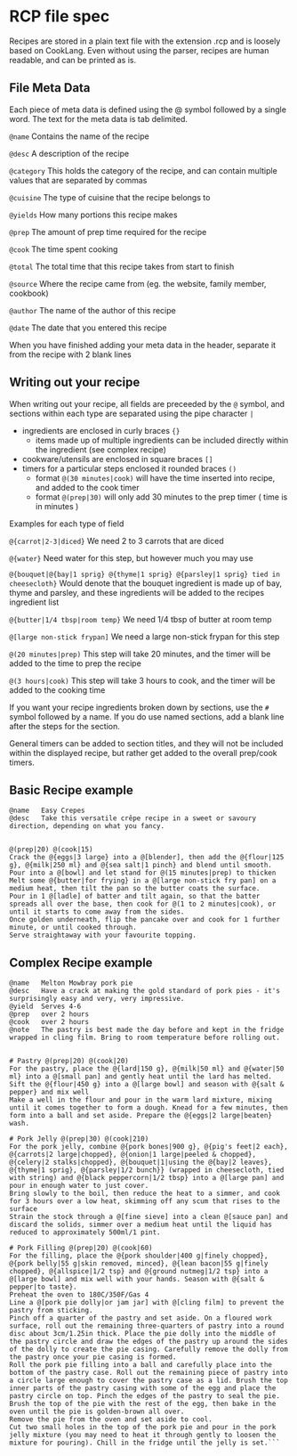 # RCP file spec

Recipes are stored in a plain text file with the extension .rcp and is loosely based on CookLang.  Even without using the parser, recipes are human readable, and can be printed as is.

## File Meta Data

Each piece of meta data is defined using the @ symbol followed by a single word. The text for the meta data is tab delimited.


`@name` Contains the name of the recipe

`@desc` A description of the recipe

`@category` This holds the category of the recipe, and can contain multiple values that are separated by commas

`@cuisine` The type of cuisine that the recipe belongs to

`@yields` How many portions this recipe makes

`@prep` The amount of prep time required for the recipe

`@cook` The time spent cooking

`@total` The total time that this recipe takes from start to finish

`@source` Where the recipe came from (eg. the website, family member, cookbook)

`@author` The name of the author of this recipe

`@date` The date that you entered this recipe

When you have finished adding your meta data in the header, separate it from the recipe with 2 blank lines

## Writing out your recipe

When writing out your recipe, all fields are preceeded by the `@` symbol, and sections within each type are separated using the pipe character `|`

- ingredients are enclosed in curly braces `{}`
  - items made up of multiple ingredients can be included directly within the ingredient (see complex recipe)
- cookware/utensils are enclosed in square braces `[]`
- timers for a particular steps enclosed it rounded braces `()`
  - format `@(30 minutes|cook)` will have the time inserted into recipe, and added to the cook timer
  - format `@(prep|30)` will only add 30 minutes to the prep timer ( time is in minutes )

Examples for each type of field

`@{carrot|2-3|diced}` We need 2 to 3 carrots that are diced

`@{water}` Need water for this step, but however much you may use

`@{bouquet|@{bay|1 sprig} @{thyme|1 sprig} @{parsley|1 sprig} tied in cheesecloth}` Would denote that the bouquet ingredient is made up of bay, thyme and parsley, and these ingredients will be added to the recipes ingredient list

`@{butter|1/4 tbsp|room temp}` We need 1/4 tbsp of butter at room temp

`@[large non-stick frypan]` We need a large non-stick frypan for this step

`@(20 minutes|prep)` This step will take 20 minutes, and the timer will be added to the time to prep the recipe

`@(3 hours|cook)` This step will take 3 hours to cook, and the timer will be added to the cooking time

If you want your recipe ingredients broken down by sections, use the `#` symbol followed by a name.  If you do use named sections, add a blank line after the steps for the section.

General timers can be added to section titles, and they will not be included within the displayed recipe, but rather get added to the overall prep/cook timers.

## Basic Recipe example

```
@name	Easy Crepes
@desc	Take this versatile crêpe recipe in a sweet or savoury direction, depending on what you fancy.


@(prep|20) @(cook|15)
Crack the @{eggs|3 large} into a @[blender], then add the @{flour|125 g}, @{milk|250 ml} and @{sea salt|1 pinch} and blend until smooth.
Pour into a @[bowl] and let stand for @(15 minutes|prep) to thicken
Melt some @{butter|for frying} in a @[large non-stick fry pan] on a medium heat, then tilt the pan so the butter coats the surface.
Pour in 1 @[ladle] of batter and tilt again, so that the batter spreads all over the base, then cook for @(1 to 2 minutes|cook), or until it starts to come away from the sides.
Once golden underneath, flip the pancake over and cook for 1 further minute, or until cooked through.
Serve straightaway with your favourite topping.
```

## Complex Recipe example

```
@name	Melton Mowbray pork pie
@desc	Have a crack at making the gold standard of pork pies - it's surprisingly easy and very, very impressive.
@yield	Serves 4-6
@prep	over 2 hours
@cook	over 2 hours
@note	The pastry is best made the day before and kept in the fridge wrapped in cling film. Bring to room temperature before rolling out.


# Pastry @(prep|20) @(cook|20)
For the pastry, place the @{lard|150 g}, @{milk|50 ml} and @{water|50 ml} into a @[small pan] and gently heat until the lard has melted.
Sift the @{flour|450 g} into a @[large bowl] and season with @{salt & pepper} and mix well
Make a well in the flour and pour in the warm lard mixture, mixing until it comes together to form a dough. Knead for a few minutes, then form into a ball and set aside. Prepare the @{eggs|2 large|beaten} wash.

# Pork Jelly @(prep|30) @(cook|210)
For the pork jelly, combine @{pork bones|900 g}, @{pig's feet|2 each}, @{carrots|2 large|chopped}, @{onion|1 large|peeled & chopped}, @{celery|2 stalks|chopped}, @{bouquet|1|using the @{bay|2 leaves}, @{thyme|1 sprig}, @{parsley|1/2 bunch}} (wrapped in cheesecloth, tied with string) and @{black peppercorn|1/2 tbsp} into a @[large pan] and pour in enough water to just cover.
Bring slowly to the boil, then reduce the heat to a simmer, and cook for 3 hours over a low heat, skimming off any scum that rises to the surface
Strain the stock through a @[fine sieve] into a clean @[sauce pan] and discard the solids, simmer over a medium heat until the liquid has reduced to approximately 500ml/1 pint.

# Pork Filling @(prep|20) @(cook|60)
For the filling, place the @{pork shoulder|400 g|finely chopped}, @{pork belly|55 g|skin removed, minced}, @{lean bacon|55 g|finely chopped}, @{allspice|1/2 tsp} and @{ground nutmeg|1/2 tsp} into a @[large bowl] and mix well with your hands. Season with @{salt & pepper|to taste}.
Preheat the oven to 180C/350F/Gas 4
Line a @[pork pie dolly|or jam jar] with @[cling film] to prevent the pastry from sticking.
Pinch off a quarter of the pastry and set aside. On a floured work surface, roll out the remaining three-quarters of pastry into a round disc about 3cm/1.25in thick. Place the pie dolly into the middle of the pastry circle and draw the edges of the pastry up around the sides of the dolly to create the pie casing. Carefully remove the dolly from the pastry once your pie casing is formed.
Roll the pork pie filling into a ball and carefully place into the bottom of the pastry case. Roll out the remaining piece of pastry into a circle large enough to cover the pastry case as a lid. Brush the top inner parts of the pastry casing with some of the egg and place the pastry circle on top. Pinch the edges of the pastry to seal the pie. Brush the top of the pie with the rest of the egg, then bake in the oven until the pie is golden-brown all over.
Remove the pie from the oven and set aside to cool.
Cut two small holes in the top of the pork pie and pour in the pork jelly mixture (you may need to heat it through gently to loosen the mixture for pouring). Chill in the fridge until the jelly is set.```
```
